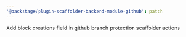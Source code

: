 ```yaml
---
'@backstage/plugin-scaffolder-backend-module-github': patch
---
```


Add block creations field in github branch protection scaffolder actions
